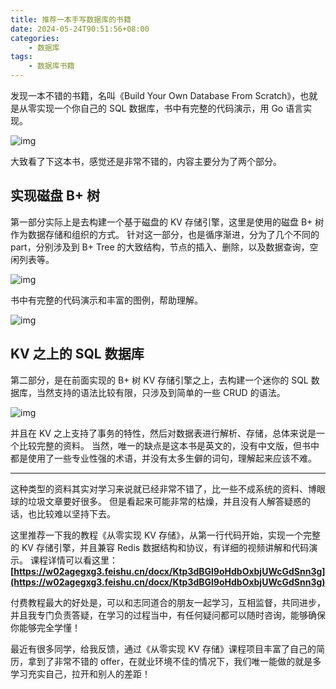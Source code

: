 ```yaml
---
title: 推荐一本手写数据库的书籍
date: 2024-05-24T90:51:56+08:00
categories:
    - 数据库
tags:
    - 数据库书籍
---
```


发现一本不错的书籍，名叫《Build Your Own Database From Scratch》，也就是从零实现一个你自己的 SQL 数据库，书中有完整的代码演示，用 Go 语言实现。

![img](https://pic1.zhimg.com/80/v2-2497af16116beafe402f4dda81359324_1440w.webp)


大致看了下这本书，感觉还是非常不错的，内容主要分为了两个部分。

## **实现磁盘 B+ 树**

第一部分实际上是去构建一个基于磁盘的 KV 存储引擎，这里是使用的磁盘 B+ 树作为数据存储和组织的方式。
针对这一部分，也是循序渐进，分为了几个不同的 part，分别涉及到 B+ Tree 的大致结构，节点的插入、删除，以及数据查询，空闲列表等。

![img](https://pic4.zhimg.com/80/v2-b3b8944beeaab0c604dd9828db4ce0df_1440w.webp)


书中有完整的代码演示和丰富的图例，帮助理解。

![img](https://pic3.zhimg.com/80/v2-1da4af54bb175342dd5cd47efb97a726_1440w.webp)



## **KV 之上的 SQL 数据库**

第二部分，是在前面实现的 B+ 树 KV 存储引擎之上，去构建一个迷你的 SQL 数据库，当然支持的语法比较有限，只涉及到简单的一些 CRUD 的语法。

![img](https://pic2.zhimg.com/80/v2-1a10ed2c2cca77648af51a0721c900d5_1440w.webp)


并且在 KV 之上支持了事务的特性，然后对数据表进行解析、存储，总体来说是一个比较完整的资料。
当然，唯一的缺点是这本书是英文的，没有中文版，但书中都是使用了一些专业性强的术语，并没有太多生僻的词句，理解起来应该不难。

------

这种类型的资料其实对学习来说就已经非常不错了，比一些不成系统的资料、博眼球的垃圾文章要好很多。
但是看起来可能非常的枯燥，并且没有人解答疑惑的话，也比较难以坚持下去。

这里推荐一下我的教程《从零实现 KV 存储》，从第一行代码开始，实现一个完整的 KV 存储引擎，并且兼容 Redis 数据结构和协议，有详细的视频讲解和代码演示。
课程详情可以看这里：**[https://w02agegxg3.feishu.cn/docx/Ktp3dBGl9oHdbOxbjUWcGdSnn3g](https://w02agegxg3.feishu.cn/docx/Ktp3dBGl9oHdbOxbjUWcGdSnn3g)**

付费教程最大的好处是，可以和志同道合的朋友一起学习，互相监督，共同进步，并且我专门负责答疑，在学习的过程当中，有任何疑问都可以随时咨询，能够确保你能够完全学懂！

最近有很多同学，给我反馈，通过《从零实现 KV 存储》课程项目丰富了自己的简历，拿到了非常不错的 offer，在就业环境不佳的情况下，我们唯一能做的就是多学习充实自己，拉开和别人的差距！

